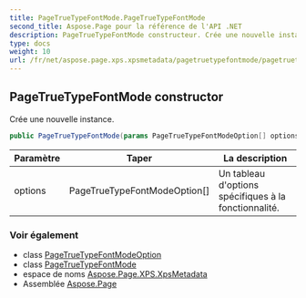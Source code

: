 ```yaml
---
title: PageTrueTypeFontMode.PageTrueTypeFontMode
second_title: Aspose.Page pour la référence de l'API .NET
description: PageTrueTypeFontMode constructeur. Crée une nouvelle instance.
type: docs
weight: 10
url: /fr/net/aspose.page.xps.xpsmetadata/pagetruetypefontmode/pagetruetypefontmode/
---
```

## PageTrueTypeFontMode constructor

Crée une nouvelle instance.

```csharp
public PageTrueTypeFontMode(params PageTrueTypeFontModeOption[] options)
```

| Paramètre | Taper | La description |
| --- | --- | --- |
| options | PageTrueTypeFontModeOption[] | Un tableau d'options spécifiques à la fonctionnalité. |

### Voir également

* class [PageTrueTypeFontModeOption](../../pagetruetypefontmode.pagetruetypefontmodeoption/)
* class [PageTrueTypeFontMode](../)
* espace de noms [Aspose.Page.XPS.XpsMetadata](../../pagetruetypefontmode/)
* Assemblée [Aspose.Page](../../../)


